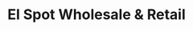 ---
title: "El Spot Wholesale & Retail"
url: /philadelphia/el-spot-wholesale-und-retail/
shop: Tabak
---
